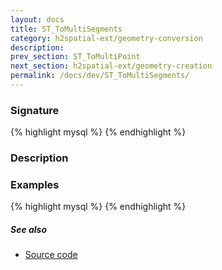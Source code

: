 ```yaml
---
layout: docs
title: ST_ToMultiSegments
category: h2spatial-ext/geometry-conversion
description: 
prev_section: ST_ToMultiPoint
next_section: h2spatial-ext/geometry-creation
permalink: /docs/dev/ST_ToMultiSegments/
---
```


### Signature

{% highlight mysql %}
{% endhighlight %}

### Description


### Examples

{% highlight mysql %}
{% endhighlight %}

##### See also

* <a href="https://github.com/irstv/H2GIS/blob/master/h2spatial-ext/src/main/java/org/h2gis/h2spatialext/function/spatial/convert/ST_ToMultiSegments.java" target="_blank">Source code</a>
